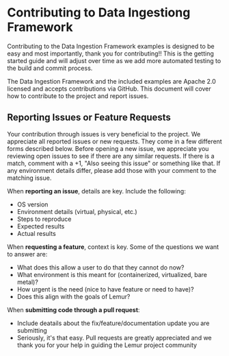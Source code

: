 # Contributing to Data Ingestiong Framework

Contributing to the Data Ingestion Framework examples is designed to be easy and most importantly, thank you for contributing!!  This is the getting started guide and will adjust over time as we add more automated testing to the build and commit process.

The Data Ingestion Framework and the included examples are Apache 2.0 licensed and accepts contributions via GitHub. This document will cover how to contribute to the project and report issues.

## Reporting Issues or Feature Requests

Your contribution through issues is very beneficial to the project. We appreciate all reported issues or new requests. They come in a few different forms described below. Before opening a new issue, we appreciate you reviewing open issues to see if there are any similar requests. If there is a match, comment with a +1, "Also seeing this issue" or something like that. If any environment details differ, please add those with your comment to the matching issue.

When **reporting an issue**, details are key. Include the following:
- OS version
- Environment details (virtual, physical, etc.)
- Steps to reproduce
- Expected results
- Actual results

When **requesting a feature**, context is key. Some of the questions we want to answer are:
- What does this allow a user to do that they cannot do now?
- What environment is this meant for (containerized, virtualized, bare metal)?
- How urgent is the need (nice to have feature or need to have)?
- Does this align with the goals of Lemur?

When **submitting code through a pull request**:
- Include deatails about the fix/feature/documentation update you are submitting
- Seriously, it's that easy.  Pull requests are greatly appreciated and we thank you for your help in guiding the Lemur project community
